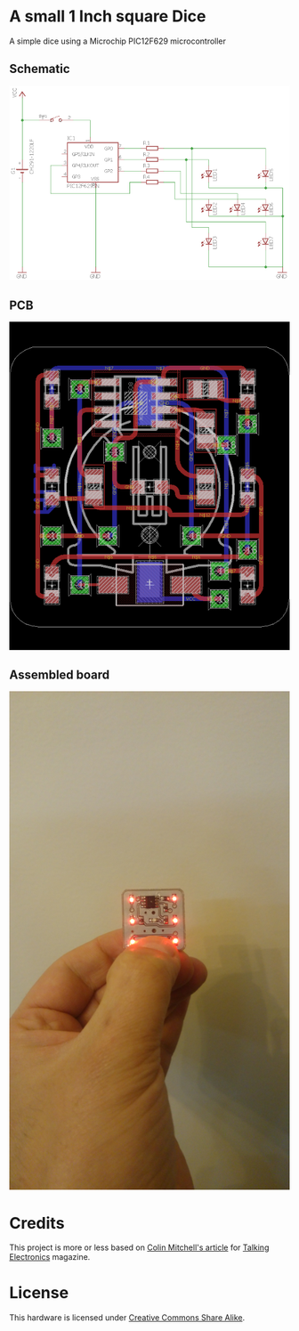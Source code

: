 # A small 1 Inch square Dice
A simple dice using a Microchip PIC12F629 microcontroller

## Schematic
![Schematic snapshot](schematic.png)

## PCB
![PCB snapshot](PCB.png)


## Assembled board
![Assembled board](Board.jpg)

# Credits
This project is more or less based on [Colin Mitchell's article](http://www.talkingelectronics.com/projects/LED%20Dice%20with%20PIC/Dice.html) for [Talking Electronics](https://en.wikipedia.org/wiki/Talking_Electronics) magazine. 

# License
This hardware is licensed under [Creative Commons Share Alike](http://creativecommons.org/licenses/by-sa/4.0/).
